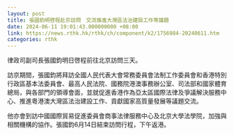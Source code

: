 ```yaml
---
layout: post
title: 張國鈞明啓程赴京訪問　交流推進大灣區法治建設工作等議題
date: 2024-06-11 19:01:43.000000000 +08:00
link: https://news.rthk.hk/rthk/ch/component/k2/1756984-20240611.htm
categories: rthk
---
```


律政司副司長張國鈞明日啓程前往北京訪問三天。

訪京期間，張國鈞將拜訪全國人民代表大會常務委員會法制工作委員會和香港特別行政區基本法委員會、最高人民法院、國務院港澳事務辦公室、司法部和國家體育總局，與各部門的領導會面，並就促進香港作為亞太區國際法律及爭議解決服務中心、推進粵港澳大灣區法治建設工作、貢獻國家高質量發展等議題交流。

他亦會到訪中國國際貿易促進委員會商事法律服務中心及北京大學法學院，加強與相關機構的協作。張國鈞6月14日結束訪問行程，下午返港。
